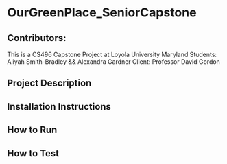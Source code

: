# OurGreenPlace_SeniorCapstone

## Contributors: 
This is a CS496 Capstone Project at Loyola University Maryland
Students: Aliyah Smith-Bradley && Alexandra Gardner
Client: Professor David Gordon

## Project Description

## Installation Instructions

## How to Run

## How to Test

